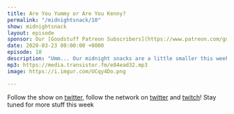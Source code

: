 ```yaml
---
title: Are You Yummy or Are You Kenny?
permalink: "/midnightsnack/10"
show: midnightsnack
layout: episode
sponsor: Our [Goodstuff Patreon Subscribers](https://www.patreon.com/goodstuff "Goodstuff on Patreon") and listeners just like you! Support your favorite podcasts directly to get exclusive unedited episodes and more.
date: 2020-03-23 00:00:00 +0000
episode: 10
description: "Umm... Our midnight snacks are a little smaller this week... I don't know."
mp3: https://media.transistor.fm/e84ead32.mp3
image: https://i.imgur.com/UCqy4Do.png

---
```


Follow the show on [twitter](https://twitter.com/midnightyummy), follow the network on [twitter](https://twitter.com/goodstufffm) and [twitch](https://twitch.tv/gsfm)! Stay tuned for more stuff this week
